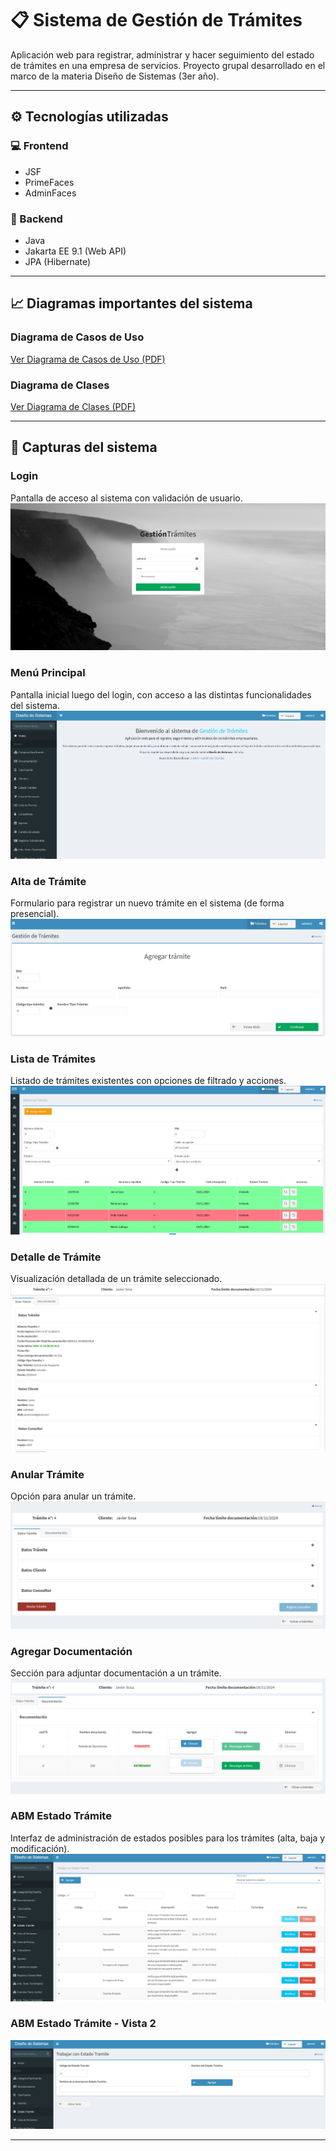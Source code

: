 # 📋 Sistema de Gestión de Trámites
Aplicación web para registrar, administrar y hacer seguimiento del estado de trámites en una empresa de servicios. Proyecto grupal desarrollado en el marco de la materia Diseño de Sistemas (3er año).

---

## ⚙️ Tecnologías utilizadas
### 💻 Frontend
- JSF
- PrimeFaces
- AdminFaces

### 🧠 Backend
- Java
- Jakarta EE 9.1 (Web API)
- JPA (Hibernate)

---
## 📈 Diagramas importantes del sistema

### Diagrama de Casos de Uso
[Ver Diagrama de Casos de Uso (PDF)](docs/diagrams/dcu.pdf)

### Diagrama de Clases
[Ver Diagrama de Clases (PDF)](docs/diagrams/dc.pdf)

---
## 📸 Capturas del sistema

### Login
Pantalla de acceso al sistema con validación de usuario.
![Login](docs/caps/login.png)

### Menú Principal
Pantalla inicial luego del login, con acceso a las distintas funcionalidades del sistema.
![Menú Principal](docs/caps/menuPrincipal.png)

### Alta de Trámite
Formulario para registrar un nuevo trámite en el sistema (de forma presencial).
![Alta de Trámite](docs/caps/altaTramite.png)

### Lista de Trámites
Listado de trámites existentes con opciones de filtrado y acciones.
![Lista de Trámites](docs/caps/listaTramites.png)

### Detalle de Trámite
Visualización detallada de un trámite seleccionado.
![Detalle de Trámite](docs/caps/detalleTramite.png)

### Anular Trámite
Opción para anular un trámite.
![Anular Trámite](docs/caps/anularTramite.png)

### Agregar Documentación
Sección para adjuntar documentación a un trámite.
![Agregar Documentación](docs/caps/agregarDocumentacion.png)

### ABM Estado Trámite
Interfaz de administración de estados posibles para los trámites (alta, baja y modificación).
![ABM Estado Trámite](docs/caps/abmET.png)
### ABM Estado Trámite - Vista 2
![ABM Estado Trámite 2](docs/caps/abmET2.png)

---
